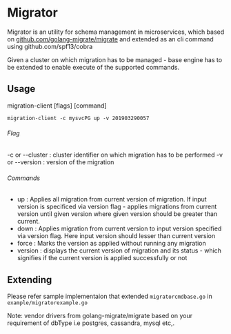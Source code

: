 # Migrator

Migrator is an utility for schema management in microservices, which based on [github.com/golang-migrate/migrate](golang-migrate) and extended as an cli command using github.com/spf13/cobra

Given a cluster on which migration has to be managed - base engine has to be extended to enable execute of the supported commands.

## Usage
migration-client [flags] [command]
```
migration-client -c mysvcPG up -v 201903290057
```
###### Flag
-c or --cluster : cluster identifier on which migration has to be performed
-v or --version : version of the migration
###### Commands
- up : Applies all migration from current version of migration. If input version is specificed via version flag - applies migrations from current version until given version where given version should be greater than current.
- down : Applies migration from current version to input version specified via version flag. Here input version should lesser than current version
- force : Marks the version as applied without running any migration
- version : displays the current version of migration and its status - which signifies if the current version is applied successfully or not

## Extending

Please refer sample implementaion that extended `migratorcmdbase.go` in `example/migratorexample.go`

Note: vendor drivers from golang-migrate/migrate based on your requirement of dbType i.e postgres, cassandra, mysql etc,.